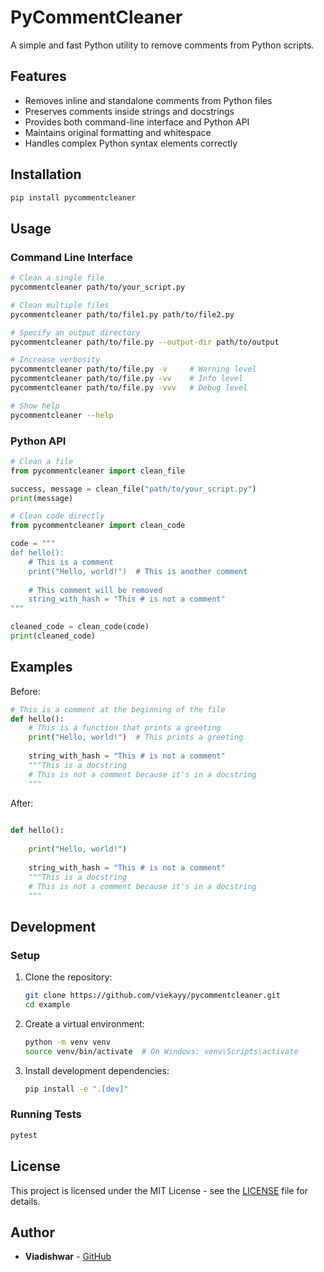 # PyCommentCleaner

A simple and fast Python utility to remove comments from Python scripts.

## Features

- Removes inline and standalone comments from Python files
- Preserves comments inside strings and docstrings
- Provides both command-line interface and Python API
- Maintains original formatting and whitespace
- Handles complex Python syntax elements correctly

## Installation

```bash
pip install pycommentcleaner
```

## Usage

### Command Line Interface

```bash
# Clean a single file
pycommentcleaner path/to/your_script.py

# Clean multiple files
pycommentcleaner path/to/file1.py path/to/file2.py

# Specify an output directory
pycommentcleaner path/to/file.py --output-dir path/to/output

# Increase verbosity
pycommentcleaner path/to/file.py -v     # Warning level
pycommentcleaner path/to/file.py -vv    # Info level
pycommentcleaner path/to/file.py -vvv   # Debug level

# Show help
pycommentcleaner --help
```

### Python API

```python
# Clean a file
from pycommentcleaner import clean_file

success, message = clean_file("path/to/your_script.py")
print(message)

# Clean code directly
from pycommentcleaner import clean_code

code = """
def hello():
    # This is a comment
    print("Hello, world!")  # This is another comment
    
    # This comment will be removed
    string_with_hash = "This # is not a comment"
"""

cleaned_code = clean_code(code)
print(cleaned_code)
```

## Examples

Before:
```python
# This is a comment at the beginning of the file
def hello():
    # This is a function that prints a greeting
    print("Hello, world!")  # This prints a greeting
    
    string_with_hash = "This # is not a comment"
    """This is a docstring
    # This is not a comment because it's in a docstring
    """
```

After:
```python
 
def hello():
     
    print("Hello, world!")   
    
    string_with_hash = "This # is not a comment"
    """This is a docstring
    # This is not a comment because it's in a docstring
    """
```

## Development

### Setup

1. Clone the repository:
   ```bash
   git clone https://github.com/viekayy/pycommentcleaner.git
   cd example
   ```

2. Create a virtual environment:
   ```bash
   python -m venv venv
   source venv/bin/activate  # On Windows: venv\Scripts\activate
   ```

3. Install development dependencies:
   ```bash
   pip install -e ".[dev]"
   ```

### Running Tests

```bash
pytest
```

## License

This project is licensed under the MIT License - see the [LICENSE](LICENSE) file for details.

## Author

- **Viadishwar** - [GitHub](https://github.com/viekayy)
